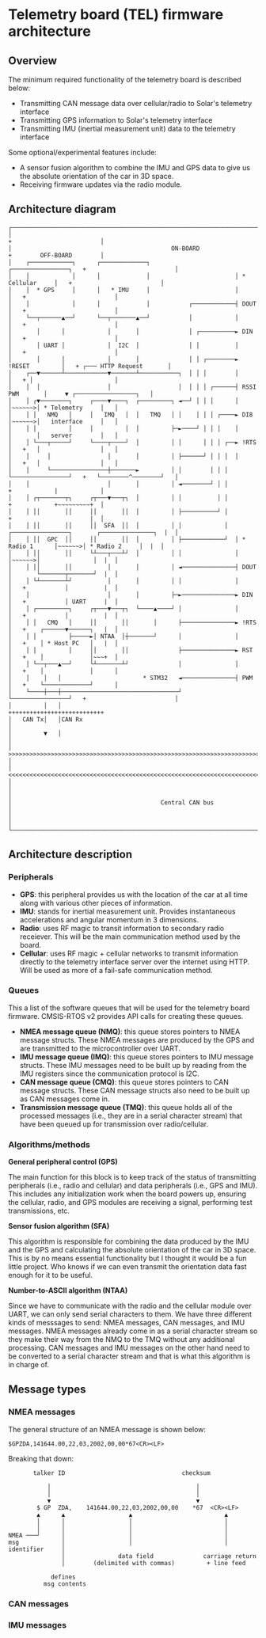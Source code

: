 
# Telemetry board (TEL) firmware architecture

## Overview

The minimum required functionality of the telemetry board is described below:

- Transmitting CAN message data over cellular/radio to Solar's telemetry interface
- Transmitting GPS information to Solar's telemetry interface
- Transmitting IMU (inertial measurement unit) data to the telemetry interface

Some optional/experimental features include:

- A sensor fusion algorithm to combine the IMU and GPS data to give us the absolute orientation of the car in 3D space.
- Receiving firmware updates via the radio module.

## Architecture diagram

```
┌────────────────────────────────────────────────────────────────────────────────────+─────────────────────────┐
│                                                                                    +                         │
│                                             ON-BOARD                               +        OFF-BOARD        │
│    ┌────────────┐      ┌─────────────┐                        ┌────────────────┐   +                         │
│    │            │      │             │                        │ * Cellular     │   +                         │
│    │  * GPS     │      │   * IMU     │                        │                │   +                         │
│    │            │      │             │           ┌────────────┤ DOUT           │   +                         │
│    └──┬──────▲──┘      └──┬───────▲──┘           │            │                │   +                         │
│       │      │            │       │              │ ┌──────────► DIN            │   +                         │
│       │ UART │            │  I2C  │              │ │          │                │   +                         │
│       │      │            │       │              │ │ ┌────────► !RESET         │   + ┌─── HTTP Request       │
│    ┌──▼──────┴────────────▼───────┴───────────┐  │ │ │        │                │   + │                       │
│    │  │                   │                   │  │ │ │ ┌──────┤ RSSI PWM       │     ▼ ┌─────────────────┐   │
│    │ ┌▼────────┐     ┌────▼────┐  ┌─────────┐ ◄──┘ │ │ │      │                │~~~~~~>│ * Telemetry     │   │
│    │ │   NMQ   │     │   IMQ   │  │   TMQ   │ │    │ │ │ ┌────► DI8            │~~~~~~>│   interface     │   │
│    │ │         │     │         │  │         ├─►────┘ │ │ │    │                │       │   server        │   │
│    │ └───┬─────┘     └────┬────┘  │         │ │      │ │ │ ┌──► !RTS           │   +   │                 │   │
│    │     │                │       │         │ ├──────┘ │ │ │  │                │   +   │                 │   │
│    │     └────────────────┼───────►         │ │        │ │ │  └────────────────┘   +   └────────^────────┘   │
│    │                      │       │         │ ◄────────┘ │ │                       +            |            │
│    │ ┌┬───────┬┐     ┌┬───▼───┬┐  │         │ │          │ │                       +            +~~~~~~~~~+  │
│    │ ││       ││     ││       ││  │         │ ├──────────┘ │                       +                      |  │
│    │ ││       ││     ││  SFA  ││  │         │ │            │  ┌────────────────┐       ┌───────────────┐  |  │
│    │ ││  GPC  ││     ││       ││  │         │ ├────────────┘  │ * Radio 1      │~~~~~~>│ * Radio 2     │  |  │
│    │ ││       ││     └┴───┬───┴┘  │         │ │               │                │~~~~~~>│               │  |  │
│    │ ││       ││          │       │         │ ◄───────────────┤ DOUT           │       └───────┬───────┘  |  │
│    │ └┴───────┴┘          │       │         │ │               │                │   +           │          |  │
│    │                      │       │         ├─►───────────────► DIN            │   +           │ UART     |  │
│    │ ┌─────────┐     ┌┬───▼───┬┐  └────▲────┘ │               │                │   +           │          |  │
│    │ │   CMQ   │     ││       ││       │      ├───────────────► !RTS           │   +    ┌──────▼──────┐   |  │
│    │ │         ├─────►│ NTAA  │┼───────┘      │               │                │   +    │ * Host PC   │   |  │
│    │ │         │     ││       ││              ├───────────────► RST            │   +    │             │~~~+  │
│    │ └──┬───▲──┘     └┴───────┴┘              │               │                │   +    │             │      │
│    │    │   │                       * STM32   ◄───────────────┤ PWM            │   +    └─────────────┘      │
│    └────┼───┼─────────────────────────────────┘               └────────────────┘   +                         │
│         │   │                                                                      +++++++++++++++++++++++++++
│   CAN Tx│   │CAN Rx                                                                                          │
│         ▼   │                                                                                                │
│  >>>>>>>>>>>>>>>>>>>>>>>>>>>>>>>>>>>>>>>>>>>>>>>>>>>>>>>>>>>>>>>>>>>>>>>>>>>>>>>>>>>>>>>>>>>>>>>>>>>>>>>>>   │
│  <<<<<<<<<<<<<<<<<<<<<<<<<<<<<<<<<<<<<<<<<<<<<<<<<<<<<<<<<<<<<<<<<<<<<<<<<<<<<<<<<<<<<<<<<<<<<<<<<<<<<<<<<   │
│                                                                                                              │
│                                          Central CAN bus                                                     │
│                                                                                                              │
└──────────────────────────────────────────────────────────────────────────────────────────────────────────────┘
```

## Architecture description 

### Peripherals

- **GPS**: this peripheral provides us with the location of the car at all time along with various other pieces of information.
- **IMU**: stands for inertial measurement unit. Provides instantaneous accelerations and angular momentum in 3 dimensions.
- **Radio**: uses RF magic to transit information to secondary radio receiever. This will be the main communication method used by the board.  
- **Cellular**: uses RF magic + cellular networks to transmit information directly to the telemetry interface server over the internet using HTTP. Will be used as more of a fail-safe communication method.

### Queues

This a list of the software queues that will be used for the telemetry board firmware. CMSIS-RTOS v2 provides API calls for creating these queues.

- **NMEA message queue (NMQ)**: this queue stores pointers to NMEA message structs. These NMEA messages are produced by the GPS and are transmitted to the microcontroller over UART.
- **IMU message queue (IMQ)**: this queue stores pointers to IMU message structs. These IMU messages need to be built up by reading from the IMU registers since the communication protocol is I2C.
- **CAN message queue (CMQ)**: this queue stores pointers to CAN message structs. These CAN message structs also need to be built up as CAN messages come in.
- **Transmission message queue (TMQ)**: this queue holds all of the processed messages (i.e., they are in a serial character stream) that have been queued up for transmission over radio/cellular.

### Algorithms/methods

**General peripheral control (GPS)**

The main function for this block is to keep track of the status of transmitting peripherals (i.e., radio and cellular) and data peripherals (i.e., GPS and IMU). This includes any initialization work when the board powers up, ensuring the cellular, radio, and GPS modules are receiving a signal, performing test transmissions, etc. 

**Sensor fusion algorithm (SFA)**

This algorithm is responsible for combining the data produced by the IMU and the GPS and calculating the absolute orientation of the car in 3D space. This is by no means essential functionality but I thought it would be a fun little project. Who knows if we can even transmit the orientation data fast enough for it to be useful. 

**Number-to-ASCII algorithm (NTAA)**

Since we have to communicate with the radio and the cellular module over UART, we can only send serial characters to them. We have three different kinds of messsages to send: NMEA messages, CAN messages, and IMU messages. NMEA messages already come in as a serial character stream so they make their way from the NMQ to the TMQ without any additional processing. CAN messages and IMU messages on the other hand need to be converted to a serial character stream and that is what this algorithm is in charge of.

## Message types

### NMEA messages

The general structure of an NMEA message is shown below:

```
$GPZDA,141644.00,22,03,2002,00,00*67<CR><LF>
```

Breaking that down:

```
       talker ID                                 checksum

           │                                         │
           │                                         │
           ▼                                         ▼
        $ GP  ZDA,    141644.00,22,03,2002,00,00    *67  <CR><LF>
        ▲      ▲                  ▲                          ▲
        │      │                  │                          │
        │      │                  │                          │
NMEA ───┘      │                  │                          │
msg            │                  │                          │
identifier     │
               │               data field              carriage return
               │        (delimited with commas)         + line feed

            defines
          msg contents
```

### CAN messages

### IMU messages

